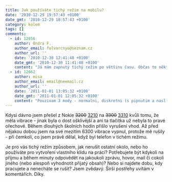 ```yaml
---
title: Jak používáte tichý režim na mobilu?
date: '2010-12-29 19:57:43 +0100'
date_gmt: '2010-12-29 18:57:43 +0100'
category: kolem
tags: []
comments:
  - id: 12656
    author: Ondra F.
    author_email: folvarcnyo@seznam.cz
    author_url: ''
    date: '2010-12-30 12:41:48 +0100'
    date_gmt: '2010-12-30 11:41:48 +0100'
    content: "Já mám zapnutý tichý režim po většinu času. Občas to některým lidem, co se mi snaží dovolat vadí, ale mě to stále vyhovuje. \r\n\r\nNerad ruším lidi okolo zvoněním a hovorem třeba v MHD nebo na chodbě před přednáškovou místností, takže pokud vyloženě nečekám důležitý hovor, tak mám většinou zvonění vypnuto. Na mé nokii je navíc silné blikání displeje i diody, které často mimoděk zaregistruji, když mám mobil někde položený, takže to pak zvedám hned.\r\n\r\nMobil používám jako hodinky, takže se na displej dívám poměrně často, čili nepřijaté hovory a smsky většinou zaregistruji jen s malým zpožděním."
  - id: 12662
    author: misa
    author_email: email@neemail.cz
    author_url: ''
    date: '2011-01-01 13:05:32 +0100'
    date_gmt: '2011-01-01 12:05:32 +0100'
    content: "Pouzivam 3 mody - normalni, diskretni (s pipnutim a nasl. vibracema) a nekdy to vypnu uplne, prip. vypnu zvoneni vsem krome par malo vyvolenych.\r\nNormalni tak 20% casu, kdyz vim, ze budu potesen, kdyz me nekdo zavola/napise.\r\nDiskretni casto,\r\n3. mod kdyz vim, ze se na neco chci soustredit a konecne to dodelat(!) a je to dulezite, nebo kdyz uz fakt nechci nikoho ten den slyset.\r\nA kdyz spim, tak si mob. vypinam :-)."
---
```

<p>Kdysi dávno jsem přešel z Nokie <del>3200</del> <ins>3210</ins> na <del>3300</del> <ins>3310</ins> kvůli tomu, že měla vibrace - jinak byla o dost ošklivější a ani ta tlačítka už nebyla to pravé ořechové. Během dlouhých školních hodin přišlo vyrušení vhod. Až před nějakou dobou jsem na své mezitím 6300 vibrace vypnul, protože mě rušily - při čemkoli, co jsem právě dělal, když byl telefon v tichém režimu.</p>
<p>Je pro vás tichý režim způsobem, jak nerušit ostatní okolo, nebo ho používáte pro vytvoření vlastního klidu na práci? Potřebujete být kdykoli na příjmu a během minuty odpovědět na jakoukoli zprávu, hovor, mail či cokoli jiného (nebo alespoň vyhodnotit přijatý obsah)? Nebo si najdete dobu, kdy pracujete a nenecháte se rušit? Jsem zvědavý. Širší postřehy uvítám v komentářích. Díky.</p>
<p><script language="JavaScript" src="http://w.sharethis.com/button/buttons.js"></script><script language="JavaScript">stLight.options({ publisher:'18355ba4-a04c-4a33-a76f-847aadfc0f80', onhover:false });</script><script language="JavaScript" src="http://www.micropoll.com/a/MicroPoll?id=388512"></script></p>
